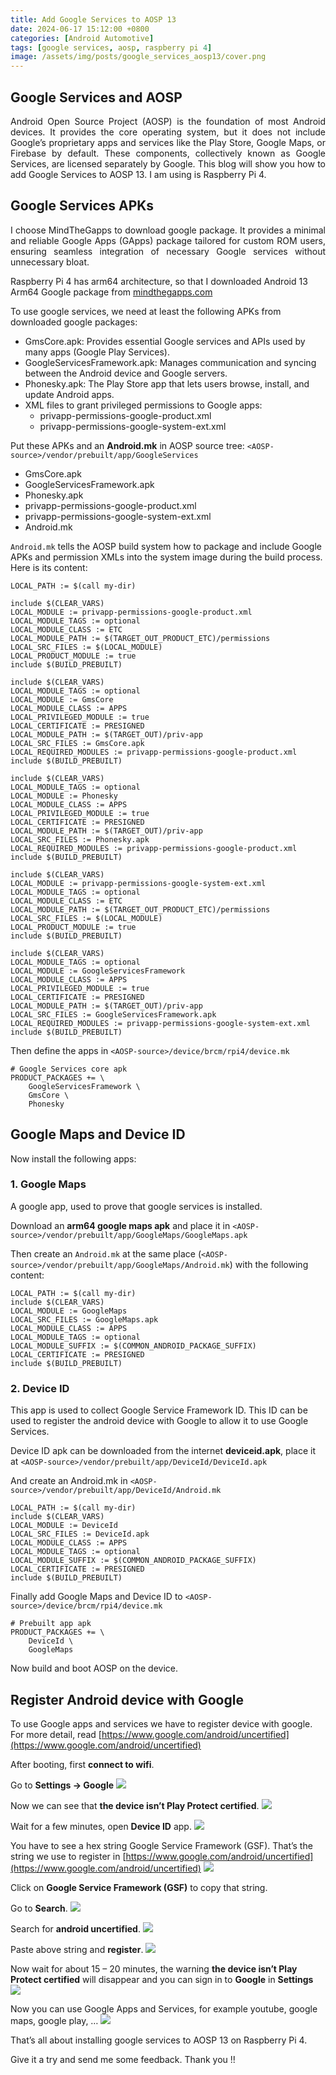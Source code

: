 ```yaml
---
title: Add Google Services to AOSP 13
date: 2024-06-17 15:12:00 +0800
categories: [Android Automotive]
tags: [google services, aosp, raspberry pi 4]
image: /assets/img/posts/google_services_aosp13/cover.png
---
```

## Google Services and AOSP
<div style="text-align: justify">
Android Open Source Project (AOSP) is the foundation of most Android devices. It provides the core operating system, but it does not include Google’s proprietary apps and services like the Play Store, Google Maps, or Firebase by default. These components, collectively known as Google Services, are licensed separately by Google. This blog will show you how to add Google Services to AOSP 13. I am using is Raspberry Pi 4.
</div>

## Google Services APKs
<div style="text-align: justify">
I choose MindTheGapps to download google package. It provides a minimal and reliable Google Apps (GApps) package tailored for custom ROM users, ensuring seamless integration of necessary Google services without unnecessary bloat.
</div>

Raspberry Pi 4 has arm64 architecture, so that I downloaded Android 13 Arm64 Google package from [mindthegapps.com](https://mindthegapps.com)

To use google services, we need at least the following APKs from downloaded google packages:
* GmsCore.apk: Provides essential Google services and APIs used by many apps (Google Play Services).
* GoogleServicesFramework.apk: Manages communication and syncing between the Android device and Google servers.
* Phonesky.apk: The Play Store app that lets users browse, install, and update Android apps.
* XML files to grant privileged permissions to Google apps:
  * privapp-permissions-google-product.xml
  * privapp-permissions-google-system-ext.xml

Put these APKs and an **Android.mk** in AOSP source tree: `<AOSP-source>/vendor/prebuilt/app/GoogleServices`
* GmsCore.apk
* GoogleServicesFramework.apk
* Phonesky.apk
* privapp-permissions-google-product.xml
* privapp-permissions-google-system-ext.xml
* Android.mk

`Android.mk` tells the AOSP build system how to package and include Google APKs and permission XMLs into the system image during the build process. Here is its content:
```
LOCAL_PATH := $(call my-dir)

include $(CLEAR_VARS)
LOCAL_MODULE := privapp-permissions-google-product.xml
LOCAL_MODULE_TAGS := optional
LOCAL_MODULE_CLASS := ETC
LOCAL_MODULE_PATH := $(TARGET_OUT_PRODUCT_ETC)/permissions
LOCAL_SRC_FILES := $(LOCAL_MODULE)
LOCAL_PRODUCT_MODULE := true
include $(BUILD_PREBUILT)

include $(CLEAR_VARS)
LOCAL_MODULE_TAGS := optional
LOCAL_MODULE := GmsCore
LOCAL_MODULE_CLASS := APPS
LOCAL_PRIVILEGED_MODULE := true
LOCAL_CERTIFICATE := PRESIGNED
LOCAL_MODULE_PATH := $(TARGET_OUT)/priv-app
LOCAL_SRC_FILES := GmsCore.apk
LOCAL_REQUIRED_MODULES := privapp-permissions-google-product.xml
include $(BUILD_PREBUILT)

include $(CLEAR_VARS)
LOCAL_MODULE_TAGS := optional
LOCAL_MODULE := Phonesky
LOCAL_MODULE_CLASS := APPS
LOCAL_PRIVILEGED_MODULE := true
LOCAL_CERTIFICATE := PRESIGNED
LOCAL_MODULE_PATH := $(TARGET_OUT)/priv-app
LOCAL_SRC_FILES := Phonesky.apk
LOCAL_REQUIRED_MODULES := privapp-permissions-google-product.xml
include $(BUILD_PREBUILT)

include $(CLEAR_VARS)
LOCAL_MODULE := privapp-permissions-google-system-ext.xml
LOCAL_MODULE_TAGS := optional
LOCAL_MODULE_CLASS := ETC
LOCAL_MODULE_PATH := $(TARGET_OUT_PRODUCT_ETC)/permissions
LOCAL_SRC_FILES := $(LOCAL_MODULE)
LOCAL_PRODUCT_MODULE := true
include $(BUILD_PREBUILT)

include $(CLEAR_VARS)
LOCAL_MODULE_TAGS := optional
LOCAL_MODULE := GoogleServicesFramework
LOCAL_MODULE_CLASS := APPS
LOCAL_PRIVILEGED_MODULE := true
LOCAL_CERTIFICATE := PRESIGNED
LOCAL_MODULE_PATH := $(TARGET_OUT)/priv-app
LOCAL_SRC_FILES := GoogleServicesFramework.apk
LOCAL_REQUIRED_MODULES := privapp-permissions-google-system-ext.xml
include $(BUILD_PREBUILT)
```

Then define the apps in `<AOSP-source>/device/brcm/rpi4/device.mk`
```
# Google Services core apk
PRODUCT_PACKAGES += \
    GoogleServicesFramework \
    GmsCore \
    Phonesky
```

## Google Maps and Device ID
Now install the following apps:

### 1. Google Maps
A google app, used to prove that google services is installed.

Download an **arm64 google maps apk** and place it in `<AOSP-source>/vendor/prebuilt/app/GoogleMaps/GoogleMaps.apk`

Then create an `Android.mk` at the same place (`<AOSP-source>/vendor/prebuilt/app/GoogleMaps/Android.mk`) with the following content:
```
LOCAL_PATH := $(call my-dir)
include $(CLEAR_VARS)
LOCAL_MODULE := GoogleMaps
LOCAL_SRC_FILES := GoogleMaps.apk
LOCAL_MODULE_CLASS := APPS
LOCAL_MODULE_TAGS := optional
LOCAL_MODULE_SUFFIX := $(COMMON_ANDROID_PACKAGE_SUFFIX)
LOCAL_CERTIFICATE := PRESIGNED
include $(BUILD_PREBUILT)
```

### 2. Device ID
This app is used to collect Google Service Framework ID. This ID can be used to register the android device with Google to allow it to use Google Services.

Device ID apk can be downloaded from the internet **deviceid.apk**, place it at `<AOSP-source>/vendor/prebuilt/app/DeviceId/DeviceId.apk`

And create an Android.mk in `<AOSP-source>/vendor/prebuilt/app/DeviceId/Android.mk`
```
LOCAL_PATH := $(call my-dir)
include $(CLEAR_VARS)
LOCAL_MODULE := DeviceId
LOCAL_SRC_FILES := DeviceId.apk
LOCAL_MODULE_CLASS := APPS
LOCAL_MODULE_TAGS := optional
LOCAL_MODULE_SUFFIX := $(COMMON_ANDROID_PACKAGE_SUFFIX)
LOCAL_CERTIFICATE := PRESIGNED
include $(BUILD_PREBUILT)
```

Finally add Google Maps and Device ID to `<AOSP-source>/device/brcm/rpi4/device.mk`
```
# Prebuilt app apk
PRODUCT_PACKAGES += \
    DeviceId \
    GoogleMaps
```

Now build and boot AOSP on the device.

## Register Android device with Google
To use Google apps and services we have to register device with google. For more detail, read [https://www.google.com/android/uncertified](https://www.google.com/android/uncertified)

After booting, first **connect to wifi**.

Go to **Settings -> Google**
![](/assets/img/posts/google_services_aosp13/register1.png)

Now we can see that **the device isn’t Play Protect certified**.
![](/assets/img/posts/google_services_aosp13/register2.png)

Wait for a few minutes, open **Device ID** app.
![](/assets/img/posts/google_services_aosp13/register3.png)

You have to see a hex string Google Service Framework (GSF). That’s the string we use to register in [https://www.google.com/android/uncertified](https://www.google.com/android/uncertified)
![](/assets/img/posts/google_services_aosp13/register4.png)

Click on **Google Service Framework (GSF)** to copy that string.

Go to **Search**.
![](/assets/img/posts/google_services_aosp13/register5.png)

Search for **android uncertified**.
![](/assets/img/posts/google_services_aosp13/register6.png)

Paste above string and **register**.
![](/assets/img/posts/google_services_aosp13/register7.png)

Now wait for about 15 – 20 minutes, the warning **the device isn’t Play Protect certified** will disappear and you can sign in to **Google** in **Settings**
![](/assets/img/posts/google_services_aosp13/register8.png)

Now you can use Google Apps and Services, for example youtube, google maps, google play, …
![](/assets/img/posts/google_services_aosp13/register9.png)

That’s all about installing google services to AOSP 13 on Raspberry Pi 4. 

Give it a try and send me some feedback. Thank you !!